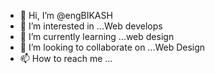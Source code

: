 - 👋 Hi, I’m @engBIKASH
- 👀 I’m interested in ...Web develops 
- 🌱 I’m currently learning ...web design
- 💞️ I’m looking to collaborate on ...Web Design
- 📫 How to reach me ...
<!---
engBIKASH/engBIKASH is a ✨ special ✨ repository because its `README.md` (this file) appears on your GitHub profile.
You can click the Preview link to take a look at your changes.
--->
